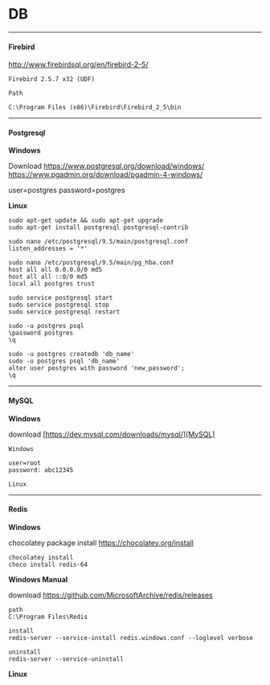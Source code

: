 # DB

---

#### Firebird

http://www.firebirdsql.org/en/firebird-2-5/

```text
Firebird 2.5.7 x32 (UDF)

Path

C:\Program Files (x86)\Firebird\Firebird_2_5\bin
```

---

#### Postgresql

**Windows**

Download
https://www.postgresql.org/download/windows/
https://www.pgadmin.org/download/pgadmin-4-windows/

user=postgres
password=postgres

**Linux**

```text
sudo apt-get update && sudo apt-get upgrade
sudo apt-get install postgresql postgresql-contrib

sudo nano /etc/postgresql/9.5/main/postgresql.conf
listen_addresses = '*'

sudo nano /etc/postgresql/9.5/main/pg_hba.conf
host all all 0.0.0.0/0 md5
host all all ::0/0 md5
local all postgres trust

sudo service postgresql start
sudo service postgresql stop
sudo service postgresql restart

sudo -u postgres psql
\password postgres
\q

sudo -u postgres createdb 'db_name'
sudo -u postgres psql 'db_name'
alter user postgres with password 'new_password';
\q
```

---

#### MySQL

**Windows**

download
[https://dev.mysql.com/downloads/mysql/](MySQL)


```text
Windows

user=root
password: abc12345

Linux

```

---

#### Redis

**Windows**

chocolatey package install
https://chocolatey.org/install

```text
chocolatey install
choco install redis-64
```

**Windows Manual**

download
https://github.com/MicrosoftArchive/redis/releases

```text
path
C:\Program Files\Redis

install
redis-server --service-install redis.windows.conf --loglevel verbose

uninstall
redis-server --service-uninstall
```

**Linux**
